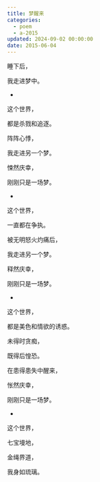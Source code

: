 ```yaml
---
title: 梦醒来
categories:
  - poem
  - a-2015
updated: 2024-09-02 00:00:00
date: 2015-06-04
---
```


睡下后，

我走进梦中。

-

这个世界，

都是杀戮和追逐。

阵阵心悸，

我走进另一个梦。

悚然庆幸，

刚刚只是一场梦。

-

这个世界，

一直都在争执。

被无明怒火灼痛后，

我走进另一个梦。

释然庆幸，

刚刚只是一场梦。

-

这个世界，

都是美色和情欲的诱惑。

未得时贪痴，

既得后惶恐。

在患得患失中醒来，

怅然庆幸，

刚刚只是一场梦。

-

这个世界，

七宝墁地，

金绳界道，

我身如琉璃。
‌‌